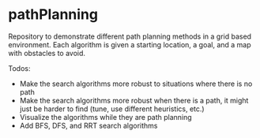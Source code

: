 # pathPlanning

Repository to demonstrate different path planning methods in a grid based environment. Each algorithm is given a starting location, a goal, and a map with obstacles to avoid.

Todos:

* Make the search algorithms more robust to situations where there is no path
* Make the search algorithms more robust when there is a path, it might just be harder to find (tune, use different heuristics, etc.)
* Visualize the algorithms while they are path planning
* Add BFS, DFS, and RRT search algorithms
